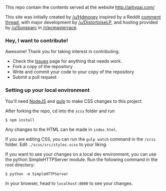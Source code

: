This repo contain the contents served at the website http://ajitvpai.com/

This site was initially created by [/u/Hdmoney] inspired by a Reddit [comment thread], with major development by [/u/DistortoiseLP], and hosting provided by [/u/Sunsparc]
in [/r/pcmasterrace].

[comment thread]: https://np.reddit.com/r/pcmasterrace/comments/6d957x/website_packages_from_your_isp_its_coming/di16k9n/?context=3
[/u/Hdmoney]: https://reddit.com/user/Hdmoney
[/u/Sunsparc]: https://reddit.com/user/Sunsparc
[/u/DistortoiseLP]: https://reddit.com/user/DistortoiseLP
[/r/pcmasterrace]: https://reddit.com/r/pcmasterrace



### Hey, I want to contribute!


Awesome! Thank you for taking interest in contributing.

* Check the [Issues](http://github.com/dwbrite/ajitvpai.com) page for anything that needs work.
* Fork a copy of the repository
* Write and commit your code to your copy of the repository
* Submit a pull request

### Setting up your local environment

You'll need [NodeJS](https://nodejs.org/en/download/) and [gulp](http://gulpjs.com/) to make CSS changes to this project.

After forking the repo, cd into the `scss` folder and run
```
$ npm install
```
Any changes to the HTML can be made in `index.html`.

If you are editing CSS, you can run the `gulp watch` command in the `/scss` folder. Edit `./scss/src/styles.scss` to your liking.


If you want to see your changes on a local dev environment, you can use the python SimpleHTTPServer module. Run the following command in the root directory:
```
$ python -m SimpleHTTPServer
```
In your browser, head to `localhost:8000` to see your changes.
